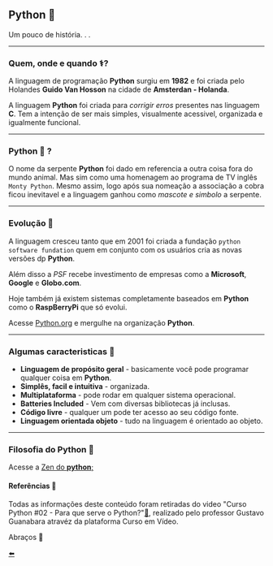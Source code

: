 ## Python :snake:

Um pouco de história. . .

---

### Quem, onde e quando :medical_symbol:?
A linguagem de programação **Python** surgiu em **1982** e foi criada pelo Holandes **Guido Van Hosson** na cidade de **Amsterdan - Holanda**.

A linguagem **Python** foi criada para *corrigir erros* presentes nas linguagem **C**. Tem a intenção de ser mais simples, visualmente acessivel, organizada e igualmente funcional. 

---

### Python :snake: ?

O nome da serpente **Python** foi dado em referencia a outra coisa fora do mundo animal. Mas sim como uma homenagem ao programa de TV inglês ``Monty Python``. Mesmo assim, logo após sua nomeação a associação a cobra ficou inevitavel e a linguagem ganhou como *mascote e simbolo* a serpente.

---

### Evolução :robot:

A linguagem cresceu tanto que em 2001 foi criada a fundação ``python software fundation`` quem em conjunto com os usuários cria as novas versões dp **Python**.

Além disso a *PSF* recebe investimento de empresas como a **Microsoft**, **Google** e **Globo.com**.

Hoje também já existem sistemas completamente baseados em **Python** como o **RaspBerryPi** que só evolui.

Acesse [Python.org](https://github.com/duartecgustavo/Python-Progress/blob/master/zen-of-python.md) e mergulhe na organização **Python**.


---


### Algumas caracteristicas :pushpin:

* **Linguagem de propósito geral** - basicamente você pode programar qualquer coisa em **Python**.
* **Simplês, facil e intuitiva** - organizada.
* **Multiplataforma** - pode rodar em qualquer sistema operacional.
* **Batteries Included** - Vem com diversas bibliotecas já inclusas.
* **Código livre** - qualquer um pode ter acesso ao seu código fonte.
* **Linguagem orientada objeto** - tudo na linguagem é orientado ao objeto.

---

### Filosofia do Python :scroll:

Acesse a [Zen do **python**;](https://github.com/duartecgustavo/Python-Progress/blob/master/conteudo/zen-of-python.md)


#### Referências :bookmark:

Todas as informações deste conteúdo foram retiradas do video "Curso Python #02 - Para que serve o Python?"[:link:](https://www.youtube.com/watch?v=Mp0vhMDI7fA&list=PLHz_AreHm4dlKP6QQCekuIPky1CiwmdI6&t=1042s), realizado pelo professor Gustavo Guanabara atravéz da plataforma Curso em Vídeo.

Abraços 🖖

[:arrow_left:](https://github.com/duartecgustavo/Python-Progress)
